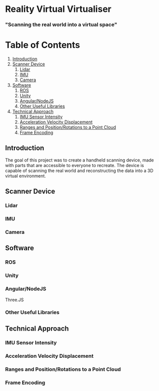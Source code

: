 
# Reality Virtual Virtualiser
### "Scanning the real world into a virtual space"

# Table of Contents
1. [Introduction](#introduction)
2. [Scanner Device](#scanner)
    1. [Lidar](#lidar)
    2. [IMU](#imu)
    3. [Camera](#camera)
3. [Software](#software)
    1. [ROS](#lidar)
    2. [Unity](#imu)
    3. [Angular/NodeJS](#angular)
    4. [Other Useful Libraries](#other)
4. [Technical Approach](#technical)
    1. [IMU Sensor Intensity](#intensity)
    2. [Acceleration Velocity Displacement](#acceleration)
    3. [Ranges and Position/Rotations to a Point Cloud](#pointcloud)
    4. [Frame Encoding](#frame)

## Introduction <a name="introduction"></a>
The goal of this project was to create a handheld scanning device, made with parts that are accessible to everyone to recreate. The device is capable of scanning the real world and reconstructing the data into a 3D virtual environment. 

## Scanner Device <a name="scanner"></a>


### Lidar <a name="lidar"></a>


### IMU <a name="imu"></a>

### Camera <a name="camera"></a>

## Software <a name="software"></a>
### ROS <a name="ros"></a>
### Unity <a name="unity"></a>
### Angular/NodeJS <a name="angular"></a>

Three.JS
### Other Useful Libraries <a name="other"></a>


## Technical Approach <a name="technical"></a>

### IMU Sensor Intensity <a name="intensity"></a>
### Acceleration Velocity Displacement<a name="acceleration"></a>
### Ranges and Position/Rotations to a Point Cloud <a name="pointcloud"></a>
### Frame Encoding <a name="frame"></a>
